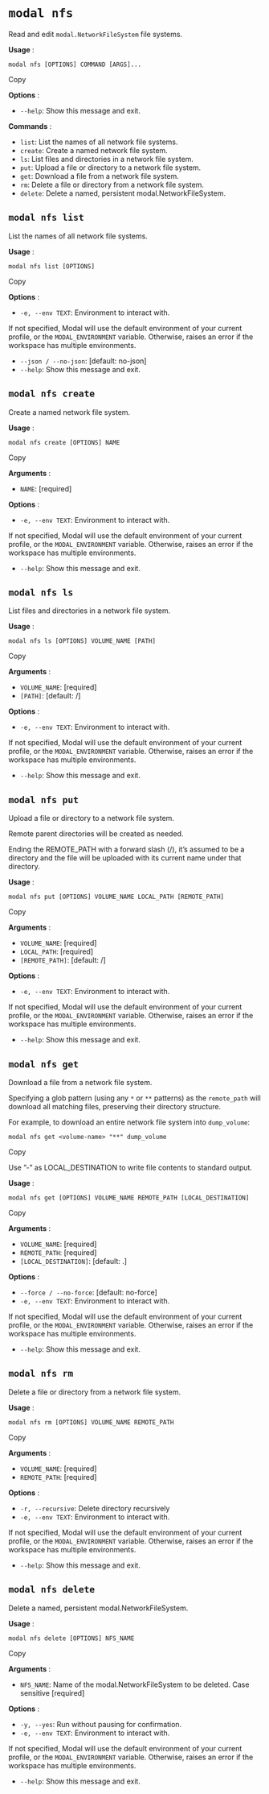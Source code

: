# `modal nfs`

Read and edit `modal.NetworkFileSystem` file systems.

**Usage** :

    
    
    modal nfs [OPTIONS] COMMAND [ARGS]...

Copy

**Options** :

  * `--help`: Show this message and exit.

**Commands** :

  * `list`: List the names of all network file systems.
  * `create`: Create a named network file system.
  * `ls`: List files and directories in a network file system.
  * `put`: Upload a file or directory to a network file system.
  * `get`: Download a file from a network file system.
  * `rm`: Delete a file or directory from a network file system.
  * `delete`: Delete a named, persistent modal.NetworkFileSystem.

## `modal nfs list`

List the names of all network file systems.

**Usage** :

    
    
    modal nfs list [OPTIONS]

Copy

**Options** :

  * `-e, --env TEXT`: Environment to interact with.

If not specified, Modal will use the default environment of your current
profile, or the `MODAL_ENVIRONMENT` variable. Otherwise, raises an error if
the workspace has multiple environments.

  * `--json / --no-json`: [default: no-json]
  * `--help`: Show this message and exit.

## `modal nfs create`

Create a named network file system.

**Usage** :

    
    
    modal nfs create [OPTIONS] NAME

Copy

**Arguments** :

  * `NAME`: [required]

**Options** :

  * `-e, --env TEXT`: Environment to interact with.

If not specified, Modal will use the default environment of your current
profile, or the `MODAL_ENVIRONMENT` variable. Otherwise, raises an error if
the workspace has multiple environments.

  * `--help`: Show this message and exit.

## `modal nfs ls`

List files and directories in a network file system.

**Usage** :

    
    
    modal nfs ls [OPTIONS] VOLUME_NAME [PATH]

Copy

**Arguments** :

  * `VOLUME_NAME`: [required]
  * `[PATH]`: [default: /]

**Options** :

  * `-e, --env TEXT`: Environment to interact with.

If not specified, Modal will use the default environment of your current
profile, or the `MODAL_ENVIRONMENT` variable. Otherwise, raises an error if
the workspace has multiple environments.

  * `--help`: Show this message and exit.

## `modal nfs put`

Upload a file or directory to a network file system.

Remote parent directories will be created as needed.

Ending the REMOTE_PATH with a forward slash (/), it’s assumed to be a
directory and the file will be uploaded with its current name under that
directory.

**Usage** :

    
    
    modal nfs put [OPTIONS] VOLUME_NAME LOCAL_PATH [REMOTE_PATH]

Copy

**Arguments** :

  * `VOLUME_NAME`: [required]
  * `LOCAL_PATH`: [required]
  * `[REMOTE_PATH]`: [default: /]

**Options** :

  * `-e, --env TEXT`: Environment to interact with.

If not specified, Modal will use the default environment of your current
profile, or the `MODAL_ENVIRONMENT` variable. Otherwise, raises an error if
the workspace has multiple environments.

  * `--help`: Show this message and exit.

## `modal nfs get`

Download a file from a network file system.

Specifying a glob pattern (using any `*` or `**` patterns) as the
`remote_path` will download all matching files, preserving their directory
structure.

For example, to download an entire network file system into `dump_volume`:

    
    
    modal nfs get <volume-name> "**" dump_volume

Copy

Use ”-” as LOCAL_DESTINATION to write file contents to standard output.

**Usage** :

    
    
    modal nfs get [OPTIONS] VOLUME_NAME REMOTE_PATH [LOCAL_DESTINATION]

Copy

**Arguments** :

  * `VOLUME_NAME`: [required]
  * `REMOTE_PATH`: [required]
  * `[LOCAL_DESTINATION]`: [default: .]

**Options** :

  * `--force / --no-force`: [default: no-force]
  * `-e, --env TEXT`: Environment to interact with.

If not specified, Modal will use the default environment of your current
profile, or the `MODAL_ENVIRONMENT` variable. Otherwise, raises an error if
the workspace has multiple environments.

  * `--help`: Show this message and exit.

## `modal nfs rm`

Delete a file or directory from a network file system.

**Usage** :

    
    
    modal nfs rm [OPTIONS] VOLUME_NAME REMOTE_PATH

Copy

**Arguments** :

  * `VOLUME_NAME`: [required]
  * `REMOTE_PATH`: [required]

**Options** :

  * `-r, --recursive`: Delete directory recursively
  * `-e, --env TEXT`: Environment to interact with.

If not specified, Modal will use the default environment of your current
profile, or the `MODAL_ENVIRONMENT` variable. Otherwise, raises an error if
the workspace has multiple environments.

  * `--help`: Show this message and exit.

## `modal nfs delete`

Delete a named, persistent modal.NetworkFileSystem.

**Usage** :

    
    
    modal nfs delete [OPTIONS] NFS_NAME

Copy

**Arguments** :

  * `NFS_NAME`: Name of the modal.NetworkFileSystem to be deleted. Case sensitive [required]

**Options** :

  * `-y, --yes`: Run without pausing for confirmation.
  * `-e, --env TEXT`: Environment to interact with.

If not specified, Modal will use the default environment of your current
profile, or the `MODAL_ENVIRONMENT` variable. Otherwise, raises an error if
the workspace has multiple environments.

  * `--help`: Show this message and exit.

